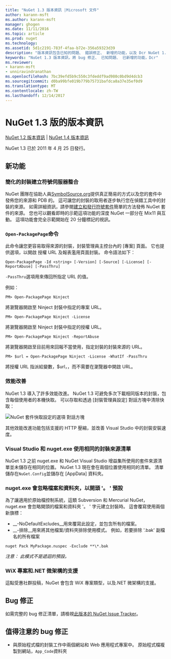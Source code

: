 ```yaml
---
title: "NuGet 1.3 版本資訊 |Microsoft 文件"
author: karann-msft
ms.author: karann-msft
manager: ghogen
ms.date: 11/11/2016
ms.topic: article
ms.prod: nuget
ms.technology: 
ms.assetid: 5d1c2191-783f-4faa-b72e-356a59323d39
description: "版本資訊包含已知的問題、 錯誤修正、 新增的功能，以及 Dcr NuGet 1.3。"
keywords: "NuGet 1.3 版本資訊，將 bug 修正、 已知問題、 已新增的功能，Dcr"
ms.reviewer:
- karann-msft
- unniravindranathan
ms.openlocfilehash: 7bc39efd5b9c550c3fdeddf9ad980c0bd9d4dcb3
ms.sourcegitcommit: d0ba99bfe019b779b75731bafdca8a37e35ef0d9
ms.translationtype: MT
ms.contentlocale: zh-TW
ms.lasthandoff: 12/14/2017
---
```

# <a name="nuget-13-release-notes"></a>NuGet 1.3 版的版本資訊

[NuGet 1.2 版本資訊](../release-notes/nuget-1.2.md) | [NuGet 1.4 版本資訊](../release-notes/nuget-1.4.md)

NuGet 1.3 已於 2011 年 4 月 25 日發行。

## <a name="new-features"></a>新功能

### <a name="streamlined-package-creation-with-symbol-server-integration"></a>簡化的封裝建立符號伺服器整合

NuGet 團隊在協助人員[SymbolSource.org](http://www.symbolsource.org/)提供真正簡易的方式以及您的套件中發佈您的來源和 PDB 的。 這可讓您的封裝的取用者逐步執行您在偵錯工具中的封裝的來源。 如需詳細資訊，請參閱[建立和發行符號套件](../create-packages/symbol-packages.md)簡單的方法發佈 NuGet 套件的來源。 您也可以觀看即時的示範這項功能的深度 NuGet 一部分在 Mix11 與互動。 這項功能會完全示範開始在 20 分鐘標記的視訊。

### <a name="open-packagepage-command"></a>`Open-PackagePage`命令

此命令讓您更容易取得來源的封裝，封裝管理員主控台內的 [專案] 頁面。 它也提供選項，以開啟 授權 URL 及報表濫用頁面封裝。
命令語法如下：

    Open-PackagePage -Id <string> [-Version] [-Source] [-License] [-ReportAbuse] [-PassThru]

`-PassThru`選項用來傳回所指定 URL 的值。

例如：

    PM> Open-PackagePage Ninject

將瀏覽器開啟至 Ninject 封裝中指定的專案 URL。

    PM> Open-PackagePage Ninject -License

將瀏覽器開啟至 Ninject 封裝中指定的授權 URL。

    PM> Open-PackagePage Ninject -ReportAbuse

將瀏覽器開啟至目前用來回報不當使用，指定封裝的封裝來源的 URL。

    PM> $url = Open-PackagePage Ninject -License -WhatIf -PassThru

將授權 URL 指派給變數，$url，，而不需要在瀏覽器中開啟 URL。

### <a name="performance-improvements"></a>效能改善

NuGet 1.3 導入了許多效能改進。 NuGet 1.3 可避免多次下載相同版本的封裝，包含每個使用者的本機快取。 可以存取和透過 [封裝管理員設定] 對話方塊中清除快取：

![NuGet 套件快取設定的選項 對話方塊](./media/nuget-options.png)

其他效能改進功能包括支援的 HTTP 壓縮，並改善 Visual Studio 中的封裝安裝速度。

### <a name="visual-studio-and-nugetexe-uses-the-same-list-of-package-sources"></a>Visual Studio 和 nuget.exe 使用相同的封裝來源清單

NuGet 1.3 之前 nuget.exe 和 NuGet Visual Studio 增益集所使用的套件來源清單並未儲存在相同的位置。 NuGet 1.3 現在會在兩個位置使用相同的清單。 清單儲存在`NuGet.Config`並儲存在 [AppData] 資料夾。

### <a name="nugetexe-ignores-files-and-folders-that-start-with--by-default"></a>nuget.exe 會忽略檔案和資料夾，以開頭 '。 ' 預設

為了讓適用於原始檔控制系統，這類 Subversion 和 Mercurial NuGet，nuget.exe 會忽略開頭的檔案和資料夾 '。 ' 字元建立封裝時。 這會覆寫使用兩個新旗標：

* __-NoDefaultExcludes__用來覆寫此設定，並包含所有的檔案。
* __-排除__用來將其他檔案/資料夾排除使用模式。 例如，若要排除 '.bak' 副檔名的所有檔案

```
nuget Pack MyPackage.nuspec -Exclude **\*.bak
```  

_注意： 此模式不是遞迴的預設。_

### <a name="support-for-wix-projects-and-the-net-micro-framework"></a>WiX 專案和.NET 微架構的支援

這點受惠社群投稿，NuGet 會包含 WiX 專案類型，以及.NET 微架構的支援。

## <a name="bug-fixes"></a>Bug 修正

如需完整的 bug 修正清單，請檢視[此版本的 NuGet Issue Tracker](http://nuget.codeplex.com/workitem/list/advanced?keyword=&status=All&type=All&priority=All&release=NuGet%201.3&assignedTo=All&component=All&sortField=LastUpdatedDate&sortDirection=Descending&page=0)。

## <a name="bug-fixes-worth-noting"></a>值得注意的 bug 修正

* 與原始程式檔的封裝工作中兩個網站和 Web 應用程式專案中。
原始程式檔複製到網站，`App_Code`資料夾

